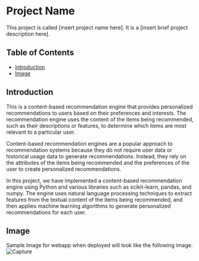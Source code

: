 # Project Name
This project is called [insert project name here]. It is a [insert brief project description here].

## Table of Contents

- [Introduction](#introduction)
- [Image](#image)

## Introduction
This is a content-based recommendation engine that provides personalized recommendations to users based on their preferences and interests. The recommendation engine uses the content of the items being recommended, such as their descriptions or features, to determine which items are most relevant to a particular user.

Content-based recommendation engines are a popular approach to recommendation systems because they do not require user data or historical usage data to generate recommendations. Instead, they rely on the attributes of the items being recommended and the preferences of the user to create personalized recommendations.

In this project, we have implemented a content-based recommendation engine using Python and various libraries such as scikit-learn, pandas, and numpy. The engine uses natural language processing techniques to extract features from the textual content of the items being recommended, and then applies machine learning algorithms to generate personalized recommendations for each user.

## Image
Sample Image for webapp when deployed will look like the following image.
![Capture](https://user-images.githubusercontent.com/111629598/230932211-47c927e6-6683-448b-ba97-3dbef0532223.PNG)






